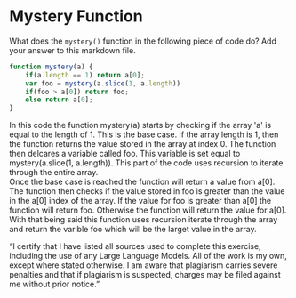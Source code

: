 # Mystery Function

What does the `mystery()` function in the following piece of code do? Add your
answer to this markdown file.

```javascript
function mystery(a) {
    if(a.length == 1) return a[0];
    var foo = mystery(a.slice(1, a.length))
    if(foo > a[0]) return foo;
    else return a[0];
}
```
In this code the function mystery(a) starts by checking if the array 'a' is equal to the length of 1. This is the base case. If the array length is 1, then the function 
returns the value stored in the array at index 0. The function then delcares a variable called foo. This variable is set equal to mystery(a.slice(1, a.length)). This part of the code uses recursion to iterate through the entire array.  
Once the base case is reached the function will return a value from a[0]. The function then checks if the value stored in foo is greater than the value in the a[0] index of the array. 
If the value for foo is greater than a[0] the function will return foo. Otherwise the function will return the value for a[0]. With that being said this function uses recursion iterate through the 
array and return the varible foo which will be the larget value in the array. 


“I certify that I have listed all sources used to complete this exercise, including the use
of any Large Language Models. All of the work is my own, except where stated
otherwise. I am aware that plagiarism carries severe penalties and that if plagiarism is
suspected, charges may be filed against me without prior notice.”
